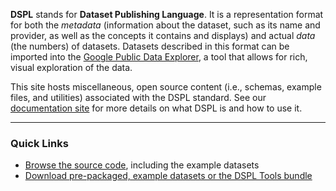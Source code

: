 **DSPL** stands for **Dataset Publishing Language**. It is a representation format for both the _metadata_ (information about the dataset, such as its name and provider, as well as the concepts it contains and displays) and actual _data_ (the numbers) of datasets. Datasets described in this format can be imported into the [Google Public Data Explorer](http://www.google.com/publicdata), a tool that allows for rich, visual exploration of the data.

This site hosts miscellaneous, open source content (i.e., schemas, example files, and utilities) associated with the DSPL standard. See our [documentation site](http://code.google.com/apis/publicdata) for more details on what DSPL is and how to use it.


---


### Quick Links ###
  * [Browse the source code](http://code.google.com/p/dspl/source/browse), including the example datasets
  * [Download pre-packaged, example datasets or the DSPL Tools bundle](http://code.google.com/p/dspl/downloads/list)